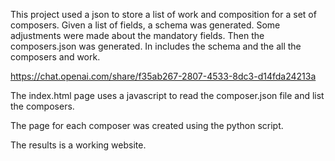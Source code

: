This project used a json to store a list of work and composition for a set of composers.
Given a list of fields, a schema was generated. Some adjustments were made about the mandatory fields.
Then the composers.json was generated. In includes the schema and the all the composers and work.

https://chat.openai.com/share/f35ab267-2807-4533-8dc3-d14fda24213a

The index.html page uses a javascript to read the composer.json file and list the composers.

The page for each composer was created using the python script.

The results is a working website.

